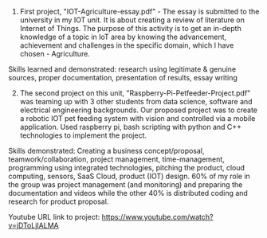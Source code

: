 1. First project, "IOT-Agriculture-essay.pdf" - The essay is submitted to the university in my IOT unit. It is about creating a review of literature on Internet of Things. The purpose of this activity is to get an in-depth knowledge of a topic in IoT area by knowing the advancement, achievement and challenges in the specific domain, which I have chosen - Agriculture. 

  Skills learned and demonstrated: research using legitimate & genuine sources, proper documentation, presentation of results, essay writing

2. The second project on this unit, "Raspberry-Pi-Petfeeder-Project.pdf" was teaming up with 3 other students from data science, software and electrical engineering backgrounds. Our proposed project was to create a robotic IOT pet feeding system with vision and controlled via a mobile application. Used raspberry pi, bash scripting with python and C++ technologies to implement the project. 

  Skills demonstrated: Creating a business concept/proposal, teamwork/collaboration, project management, time-management, programming using integrated technologies, pitching the product, cloud computing, sensors, SaaS Cloud, product (IOT) design. 60% of my role in the group was project management (and monitoring) and preparing the documentation and videos while the other 40% is distributed coding and research for product proposal.

Youtube URL link to project: https://www.youtube.com/watch?v=jDToLjIALMA 
